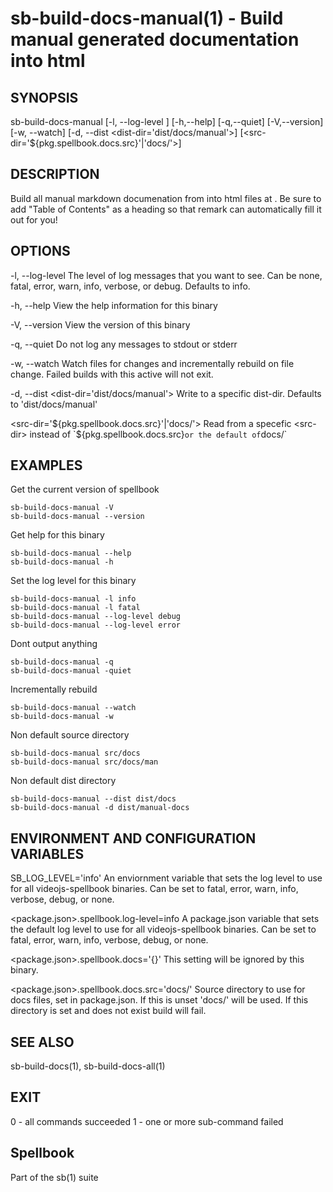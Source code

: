 # sb-build-docs-manual(1) - Build manual generated documentation into html

## SYNOPSIS

  sb-build-docs-manual [-l, --log-level <level>] [-h,--help] [-q,--quiet] [-V,--version]
                       [-w, --watch] [-d, --dist <dist-dir='dist/docs/manual'>]
                       [<src-dir='${pkg.spellbook.docs.src}'|'docs/'>]

## DESCRIPTION

  Build all manual markdown documenation from <src-dir> into html files at <dist-dir>.
  Be sure to add "Table of Contents" as a heading so that remark can automatically fill it out for you!

## OPTIONS

  -l, --log-level <level>
    The level of log messages that you want to see. Can be none, fatal, error,
    warn, info, verbose, or debug. Defaults to info.

  -h, --help
    View the help information for this binary

  -V, --version
    View the version of this binary

  -q, --quiet
    Do not log any messages to stdout or stderr

  -w, --watch
    Watch files for changes and incrementally rebuild on file change.
    Failed builds with this active will not exit.

  -d, --dist <dist-dir='dist/docs/manual'>
    Write to a specific dist-dir. Defaults to 'dist/docs/manual'

  <src-dir='${pkg.spellbook.docs.src}'|'docs/'>
    Read from a specefic <src-dir> instead of `${pkg.spellbook.docs.src}` or
    the default of `docs/`

## EXAMPLES

  Get the current version of spellbook

    sb-build-docs-manual -V
    sb-build-docs-manual --version

  Get help for this binary

    sb-build-docs-manual --help
    sb-build-docs-manual -h

  Set the log level for this binary

    sb-build-docs-manual -l info
    sb-build-docs-manual -l fatal
    sb-build-docs-manual --log-level debug
    sb-build-docs-manual --log-level error

  Dont output anything

    sb-build-docs-manual -q
    sb-build-docs-manual -quiet

  Incrementally rebuild

    sb-build-docs-manual --watch
    sb-build-docs-manual -w

  Non default source directory

    sb-build-docs-manual src/docs
    sb-build-docs-manual src/docs/man

  Non default dist directory

    sb-build-docs-manual --dist dist/docs
    sb-build-docs-manual -d dist/manual-docs

## ENVIRONMENT AND CONFIGURATION VARIABLES

  SB_LOG_LEVEL='info'
    An enviornment variable that sets the log level to use for all videojs-spellbook
    binaries. Can be set to fatal, error, warn, info, verbose, debug, or none.

  <package.json>.spellbook.log-level=info
    A package.json variable that sets the default log level to use for all videojs-spellbook
    binaries. Can be set to fatal, error, warn, info, verbose, debug, or none.

  <package.json>.spellbook.docs='{}'
    This setting will be ignored by this binary.

  <package.json>.spellbook.docs.src='docs/'
    Source directory to use for docs files, set in package.json. If this is unset
    'docs/' will be used. If this directory is set and does not exist build will fail.

## SEE ALSO

  sb-build-docs(1), sb-build-docs-all(1)

## EXIT

  0 - all commands succeeded
  1 - one or more sub-command failed

## Spellbook

  Part of the sb(1) suite
